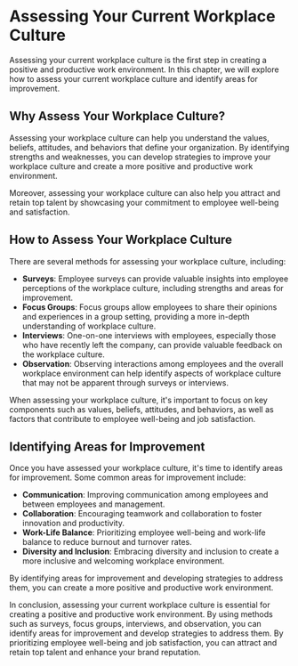 Assessing Your Current Workplace Culture
===============================================================================

Assessing your current workplace culture is the first step in creating a positive and productive work environment. In this chapter, we will explore how to assess your current workplace culture and identify areas for improvement.

Why Assess Your Workplace Culture?
----------------------------------

Assessing your workplace culture can help you understand the values, beliefs, attitudes, and behaviors that define your organization. By identifying strengths and weaknesses, you can develop strategies to improve your workplace culture and create a more positive and productive work environment.

Moreover, assessing your workplace culture can also help you attract and retain top talent by showcasing your commitment to employee well-being and satisfaction.

How to Assess Your Workplace Culture
------------------------------------

There are several methods for assessing your workplace culture, including:

- **Surveys**: Employee surveys can provide valuable insights into employee perceptions of the workplace culture, including strengths and areas for improvement.
- **Focus Groups**: Focus groups allow employees to share their opinions and experiences in a group setting, providing a more in-depth understanding of workplace culture.
- **Interviews**: One-on-one interviews with employees, especially those who have recently left the company, can provide valuable feedback on the workplace culture.
- **Observation**: Observing interactions among employees and the overall workplace environment can help identify aspects of workplace culture that may not be apparent through surveys or interviews.

When assessing your workplace culture, it's important to focus on key components such as values, beliefs, attitudes, and behaviors, as well as factors that contribute to employee well-being and job satisfaction.

Identifying Areas for Improvement
---------------------------------

Once you have assessed your workplace culture, it's time to identify areas for improvement. Some common areas for improvement include:

- **Communication**: Improving communication among employees and between employees and management.
- **Collaboration**: Encouraging teamwork and collaboration to foster innovation and productivity.
- **Work-Life Balance**: Prioritizing employee well-being and work-life balance to reduce burnout and turnover rates.
- **Diversity and Inclusion**: Embracing diversity and inclusion to create a more inclusive and welcoming workplace environment.

By identifying areas for improvement and developing strategies to address them, you can create a more positive and productive work environment.

In conclusion, assessing your current workplace culture is essential for creating a positive and productive work environment. By using methods such as surveys, focus groups, interviews, and observation, you can identify areas for improvement and develop strategies to address them. By prioritizing employee well-being and job satisfaction, you can attract and retain top talent and enhance your brand reputation.
